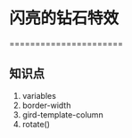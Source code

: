 # 闪亮的钻石特效
======================
## 知识点
1. variables
2. border-width
3. gird-template-column
4. rotate()